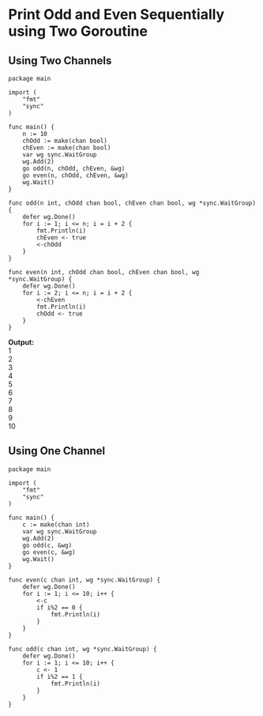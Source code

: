 # Print Odd and Even Sequentially using Two Goroutine

## Using Two Channels

```
package main

import (
	"fmt"
	"sync"
)

func main() {
	n := 10
	chOdd := make(chan bool)
	chEven := make(chan bool)
	var wg sync.WaitGroup
	wg.Add(2)
	go odd(n, chOdd, chEven, &wg)
	go even(n, chOdd, chEven, &wg)
	wg.Wait()
}

func odd(n int, chOdd chan bool, chEven chan bool, wg *sync.WaitGroup) {
	defer wg.Done()
	for i := 1; i <= n; i = i + 2 {
		fmt.Println(i)
		chEven <- true
		<-chOdd
	}
}

func even(n int, chOdd chan bool, chEven chan bool, wg *sync.WaitGroup) {
	defer wg.Done()
	for i := 2; i <= n; i = i + 2 {
		<-chEven
		fmt.Println(i)
		chOdd <- true
	}
}

```

**Output:**<br/>
1<br/>
2<br/>
3<br/>
4<br/>
5<br/>
6<br/>
7<br/>
8<br/>
9<br/>
10<br/>

## Using One Channel

```
package main

import (
	"fmt"
	"sync"
)

func main() {
	c := make(chan int)
	var wg sync.WaitGroup
	wg.Add(2)
	go odd(c, &wg)
	go even(c, &wg)
	wg.Wait()
}

func even(c chan int, wg *sync.WaitGroup) {
	defer wg.Done()
	for i := 1; i <= 10; i++ {
		<-c
		if i%2 == 0 {
			fmt.Println(i)
		}
	}
}

func odd(c chan int, wg *sync.WaitGroup) {
	defer wg.Done()
	for i := 1; i <= 10; i++ {
		c <- 1
		if i%2 == 1 {
			fmt.Println(i)
		}
	}
}

```
